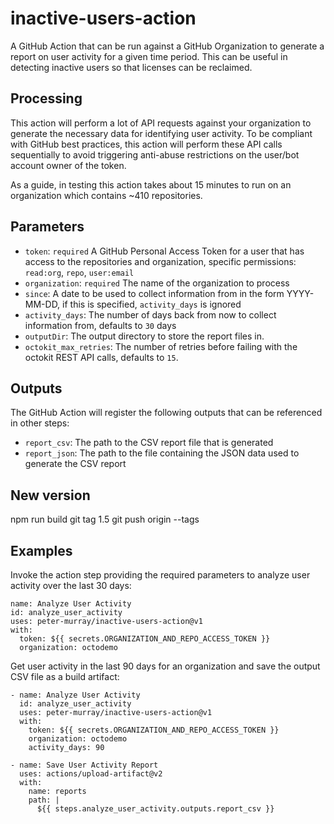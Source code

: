 # inactive-users-action

A GitHub Action that can be run against a GitHub Organization to generate a report on user activity for a given time 
period. This can be useful in detecting inactive users so that licenses can be reclaimed.

## Processing

This action will perform a lot of API requests against your organization to generate the necessary data for identifying
user activity. To be compliant with GitHub best practices, this action will perform these API calls sequentially to 
avoid triggering anti-abuse restrictions on the user/bot account owner of the token.

As a guide, in testing this action takes about 15 minutes to run on an organization which contains ~410 repositories.


## Parameters

* `token`: `required` A GitHub Personal Access Token for a user that has access to the repositories and organization, specific permissions: `read:org`, `repo`, `user:email` 
* `organization`: `required` The name of the organization to process
* `since`: A date to be used to collect information from in the form YYYY-MM-DD, if this is specified, `activity_days` is ignored
* `activity_days`: The number of days back from now to collect information from, defaults to `30` days
* `outputDir`: The output directory to store the report files in.
* `octokit_max_retries`: The number of retries before failing with the octokit REST API calls, defaults to `15`.

## Outputs

The GitHub Action will register the following outputs that can be referenced in other steps:

* `report_csv`: The path to the CSV report file that is generated
* `report_json`: The path to the file containing the JSON data used to generate the CSV report


## New version
npm run build
git tag 1.5
git push origin --tags

## Examples

Invoke the action step providing the required parameters to analyze user activity over the last 30 days:

```
name: Analyze User Activity
id: analyze_user_activity
uses: peter-murray/inactive-users-action@v1
with:
  token: ${{ secrets.ORGANIZATION_AND_REPO_ACCESS_TOKEN }}
  organization: octodemo
```

Get user activity in the last 90 days for an organization and save the output CSV file as a build artifact:

```
- name: Analyze User Activity
  id: analyze_user_activity
  uses: peter-murray/inactive-users-action@v1
  with:
    token: ${{ secrets.ORGANIZATION_AND_REPO_ACCESS_TOKEN }}
    organization: octodemo
    activity_days: 90

- name: Save User Activity Report
  uses: actions/upload-artifact@v2
  with:
    name: reports
    path: |
      ${{ steps.analyze_user_activity.outputs.report_csv }}

```